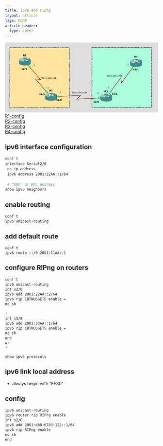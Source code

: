 ```yaml
---
title: ipv6 and ripng
layout: article
tags: CCNP
article_header:
  type: cover
---
```


![GNS3-congig](/assets/images/Cisco/ipv6-and-ripng.png)
[R1-config](/assets/images/Cisco/ipv6-and-ripng-r1.txt)  
[R2-config](/assets/images/Cisco/ipv6-and-ripng-r2.txt)  
[R3-config](/assets/images/Cisco/ipv6-and-ripng-r3.txt)  
[R4-config](/assets/images/Cisco/ipv6-and-ripng-r4.txt)  

## ipv6 interface configuration  

```bash
conf t
interface Serial2/0
 no ip address
 ipv6 address 2001:22AA::1/64
 
 # “ARP” or MAC address
show ipv6 neighbors
```


## enable routing  

```
conf t
ipv6 unicast-routing
```

## add default route  

```
conf t
ipv6 route ::/0 2001:11AA::1
```

## configure RIPng on routers  

```
conf t
ipv6 unicast-routing
int s2/0
ipv6 add 2001:22AA::2/64
ipv6 rip CBTNUGGETS enable ← 
no sh

!
int s3/0
ipv6 add 2001:33AA::1/64
ipv6 rip CBTNUGGETS enable ← 
no sh
end
wr
!
```

```
show ipv6 protocols
```

## ipv6 link local address  

- always begin with “FE80”

## config  

```
ipv6 unicast-routing
ipv6 router rip RIPng enable
int s2/0
ipv6 add 2001:db8:6783:122::1/64
ipv6 rip RIPng enable
no sh
end
```
